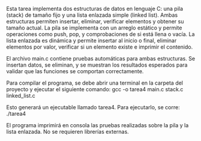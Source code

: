 Esta tarea implementa dos estructuras de datos en lenguaje C: una pila (stack) de tamaño fijo y una lista enlazada simple (linked list). Ambas estructuras permiten insertar, eliminar, verificar elementos y obtener su tamaño actual. La pila se implementa con un arreglo estático y permite operaciones como push, pop, y comprobaciones de si está llena o vacía. La lista enlazada es dinámica y permite insertar al inicio o final, eliminar elementos por valor, verificar si un elemento existe e imprimir el contenido.

El archivo main.c contiene pruebas automáticas para ambas estructuras. Se insertan datos, se eliminan, y se muestran los resultados esperados para validar que las funciones se comportan correctamente.

Para compilar el programa, se debe abrir una terminal en la carpeta del proyecto y ejecutar el siguiente comando:
gcc -o tarea4 main.c stack.c linked_list.c

Esto generará un ejecutable llamado tarea4. Para ejecutarlo, se corre:
./tarea4

El programa imprimirá en consola las pruebas realizadas sobre la pila y la lista enlazada. No se requieren librerías externas.
